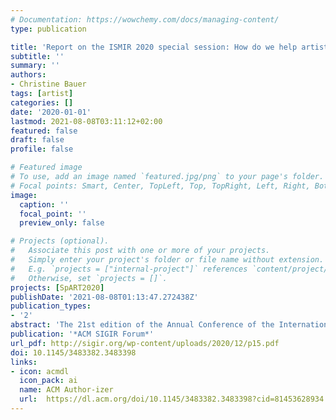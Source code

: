 ```yaml
---
# Documentation: https://wowchemy.com/docs/managing-content/
type: publication

title: 'Report on the ISMIR 2020 special session: How do we help artists?'
subtitle: ''
summary: ''
authors:
- Christine Bauer
tags: [artist]
categories: []
date: '2020-01-01'
lastmod: 2021-08-08T03:11:12+02:00
featured: false
draft: false
profile: false

# Featured image
# To use, add an image named `featured.jpg/png` to your page's folder.
# Focal points: Smart, Center, TopLeft, Top, TopRight, Left, Right, BottomLeft, Bottom, BottomRight.
image:
  caption: ''
  focal_point: ''
  preview_only: false

# Projects (optional).
#   Associate this post with one or more of your projects.
#   Simply enter your project's folder or file name without extension.
#   E.g. `projects = ["internal-project"]` references `content/project/deep-learning/index.md`.
#   Otherwise, set `projects = []`.
projects: [SpART2020]
publishDate: '2021-08-08T01:13:47.272438Z'
publication_types:
- '2'
abstract: 'The 21st edition of the Annual Conference of the International Society for Music Information Retrieval (ISMIR) introduced so-called “special sessions,” giving room for discussion on various topics related to music information retrieval (MIR). I report on the activities related to this special session No. 7 with the title “How do we—in MIR research—help artists? Do we?”, and summarize the insights gained from the discussion. Being well-aware that the MIR community has come up with contributions that had a positive impact on artists, we particularly discussed the challenges that hinder MIR contributions from being adopted in the field and the problems when MIR innovations with presumably good intentions turn out to have a bad impact. Besides the many challenges, we also came up with ideas how we could move forward and better address artists’ needs.'
publication: '*ACM SIGIR Forum*'
url_pdf: http://sigir.org/wp-content/uploads/2020/12/p15.pdf
doi: 10.1145/3483382.3483398
links: 
- icon: acmdl
  icon_pack: ai
  name: ACM Author-izer
  url:  https://dl.acm.org/doi/10.1145/3483382.3483398?cid=81453628934
---
```

